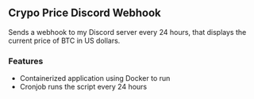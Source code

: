 ## Crypo Price Discord Webhook

Sends a webhook to my Discord server every 24 hours, that displays the current price of BTC in US dollars.

### Features

- Containerized application using Docker to run
- Cronjob runs the script every 24 hours

